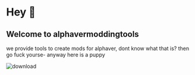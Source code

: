 # Hey 👋
## Welcome to alphavermoddingtools
we provide tools to create mods for alphaver, dont know what that is? then go fuck yourse-
anyway here is a puppy

![download](https://github.com/AlphaverModdingTools/.github/assets/93143883/9d1f324c-a539-4c10-b9ae-7f696b871dc5)
